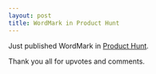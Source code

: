 ```yaml
---
layout: post
title: WordMark in Product Hunt
---
```


Just published WordMark in [Product Hunt](https://www.producthunt.com/tech/wordmark).

Thank you all for upvotes and comments.